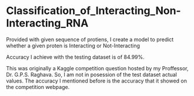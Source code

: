 # Classification_of_Interacting_Non-Interacting_RNA
Provided with given sequence of protiens, I create a model to predict whether a given proten is Interacting or Not-Interacting

Accuracy I achieve with the testing dataset is of 84.99%.

This was originally a Kaggle competition question hosted by my Proffessor, Dr. G.P.S. Raghava. So, I am not in posession of the test dataset actual values. The accuracy I mentioned before is the accuracy that it showed on the competition webpage.
